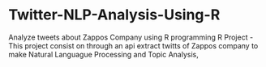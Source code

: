 # Twitter-NLP-Analysis-Using-R
Analyze tweets about Zappos Company using R programming
R Project - This project consist on through an api extract twitts of Zappos company to make Natural Languague Processing and Topic Analysis,
